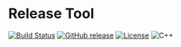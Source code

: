 # Release Tool

[![Build Status](https://travis-ci.com/offa/release-tool.svg?branch=master)](https://travis-ci.com/offa/release-tool)
[![GitHub release](https://img.shields.io/github/release/offa/release-tool.svg)](https://github.com/offa/release-tool/releases)
[![License](https://img.shields.io/badge/license-GPLv3-yellow.svg)](LICENSE)
![C++](https://img.shields.io/badge/python-3-green.svg)
